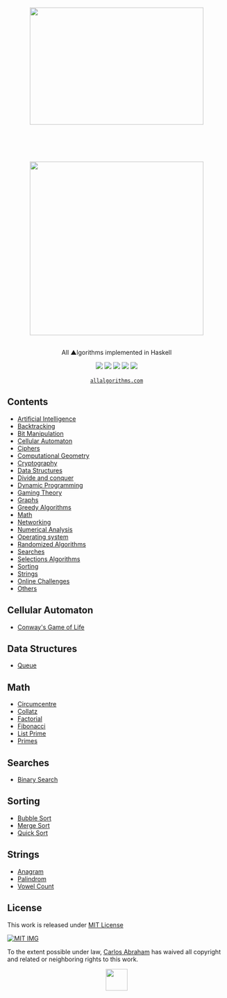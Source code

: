 <div align="center">
    <br>
	<br>
    <br>
	<br>
	<img width="400" height="270" src="https://cdn.abranhe.com/projects/algorithms/logos/haskell.svg">
	<br>
	<br>
    <br>
	<br>
    <br>
	<br>
	<img src="https://cdn.abranhe.com/projects/algorithms/algorithms.svg" width="400px">
  <br>
	<br>
  <p>All ▲lgorithms implemented in Haskell</p>
	<a href="https://algorithms.abranhe.com"><img src="https://cdn.abranhe.com/projects/algorithms/badge.svg"></a>
	<a href="https://github.com/abranhe/algorithms/blob/master/license"><img src="https://img.shields.io/github/license/abranhe/algorithms.svg" /></a>
	<a href="https://cash.me/$abranhe"><img src="https://cdn.abranhe.com/badges/cash-me.svg"></a>
	<a href="https://www.patreon.com/abranhe"><img src="https://cdn.abranhe.com/badges/patreon.svg" /></a>
	<a href="https://paypal.me/abranhe/10"><img src="https://cdn.abranhe.com/badges/paypal.svg" /></a>
	<br>
	<br>
	<a href="https://allalgorithms.com"><code>allalgorithms.com</code></a>
</div>


## Contents

- [Artificial Intelligence](#artificial-intelligence)
- [Backtracking](#backtracking)
- [Bit Manipulation](#bit-manipulation)
- [Cellular Automaton](#cellular-automaton)
- [Ciphers](#ciphers)
- [Computational Geometry](#computational-geometry)
- [Cryptography](#cryptography)
- [Data Structures](#data-structures)
- [Divide and conquer](#divide-and-conquer)
- [Dynamic Programming](#dynamic-programming)
- [Gaming Theory](#gaming-theory)
- [Graphs](#graphs)
- [Greedy Algorithms](#greedy-algorithms)
- [Math](#math)
- [Networking](#networking)
- [Numerical Analysis](#numerical-analysis)
- [Operating system](#operating-system)
- [Randomized Algorithms](#randomized-algorithms)
- [Searches](#searches)
- [Selections Algorithms](#selections-algorithms)
- [Sorting](#sorting)
- [Strings](#strings)
- [Online Challenges](#online-challenges)
- [Others](#others)


## Cellular Automaton

- [Conway's Game of Life](cellular-automaton/ConwaysGameOfLife.hs)

## Data Structures

- [Queue](data-structures/Queue.hs)

## Math

- [Circumcentre](math/circumcentre.hs)
- [Collatz](math/collatz.hs)
- [Factorial](math/factorial.hs)
- [Fibonacci](math/fibonacci.hs)
- [List Prime](math/lispPrime.hs)
- [Primes](math/primes.hs)

## Searches

- [Binary Search](searches/BinarySearch.hs)

## Sorting

- [Bubble Sort](sorting/BubbleSort.hs)
- [Merge Sort](sorting/MergeSort.hs)
- [Quick Sort](sorting/QuickSort.hs)

## Strings

- [Anagram](strings/Anagram.hs)
- [Palindrom](strings/palindrome.hs)
- [Vowel Count](strings/vowel-count.hs)


## License

This work is released under [MIT License](https://github.com/abranhe/algorithms/blob/master/liceense)

[![MIT IMG](https://cdn.abranhe.com/projects/algorithms/mit-license.png)](https://github.com/abranhe/algorithms/blob/master/license)

To the extent possible under law, [Carlos Abraham](https://go.abranhe.com/github) has waived all copyright and related or neighboring rights to this work.


<div align="center">
	<a href="https://github.com/abranhe/algorithms">
		<img src="https://cdn.abranhe.com/projects/algorithms/logo.svg" width="50px">
	</a>
  <br>
</div>
